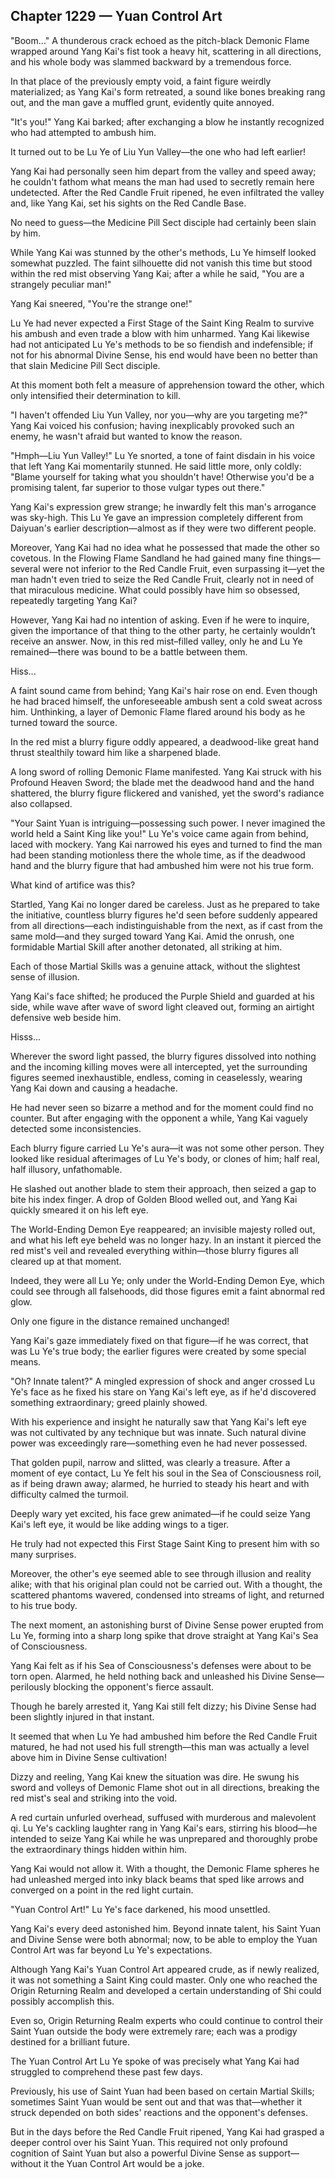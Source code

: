 ## Chapter 1229 — Yuan Control Art

"Boom..." A thunderous crack echoed as the pitch-black Demonic Flame wrapped around Yang Kai's fist took a heavy hit, scattering in all directions, and his whole body was slammed backward by a tremendous force.

In that place of the previously empty void, a faint figure weirdly materialized; as Yang Kai's form retreated, a sound like bones breaking rang out, and the man gave a muffled grunt, evidently quite annoyed.

"It's you!" Yang Kai barked; after exchanging a blow he instantly recognized who had attempted to ambush him.

It turned out to be Lu Ye of Liu Yun Valley—the one who had left earlier!

Yang Kai had personally seen him depart from the valley and speed away; he couldn't fathom what means the man had used to secretly remain here undetected. After the Red Candle Fruit ripened, he even infiltrated the valley and, like Yang Kai, set his sights on the Red Candle Base.

No need to guess—the Medicine Pill Sect disciple had certainly been slain by him.

While Yang Kai was stunned by the other's methods, Lu Ye himself looked somewhat puzzled. The faint silhouette did not vanish this time but stood within the red mist observing Yang Kai; after a while he said, "You are a strangely peculiar man!"

Yang Kai sneered, "You're the strange one!"

Lu Ye had never expected a First Stage of the Saint King Realm to survive his ambush and even trade a blow with him unharmed. Yang Kai likewise had not anticipated Lu Ye's methods to be so fiendish and indefensible; if not for his abnormal Divine Sense, his end would have been no better than that slain Medicine Pill Sect disciple.

At this moment both felt a measure of apprehension toward the other, which only intensified their determination to kill.

"I haven't offended Liu Yun Valley, nor you—why are you targeting me?" Yang Kai voiced his confusion; having inexplicably provoked such an enemy, he wasn't afraid but wanted to know the reason.

"Hmph—Liu Yun Valley!" Lu Ye snorted, a tone of faint disdain in his voice that left Yang Kai momentarily stunned. He said little more, only coldly: "Blame yourself for taking what you shouldn't have! Otherwise you'd be a promising talent, far superior to those vulgar types out there."

Yang Kai's expression grew strange; he inwardly felt this man's arrogance was sky-high. This Lu Ye gave an impression completely different from Daiyuan's earlier description—almost as if they were two different people.

Moreover, Yang Kai had no idea what he possessed that made the other so covetous. In the Flowing Flame Sandland he had gained many fine things—several were not inferior to the Red Candle Fruit, even surpassing it—yet the man hadn't even tried to seize the Red Candle Fruit, clearly not in need of that miraculous medicine. What could possibly have him so obsessed, repeatedly targeting Yang Kai?

However, Yang Kai had no intention of asking. Even if he were to inquire, given the importance of that thing to the other party, he certainly wouldn’t receive an answer. Now, in this red mist–filled valley, only he and Lu Ye remained—there was bound to be a battle between them.

Hiss...

A faint sound came from behind; Yang Kai's hair rose on end. Even though he had braced himself, the unforeseeable ambush sent a cold sweat across him. Unthinking, a layer of Demonic Flame flared around his body as he turned toward the source.

In the red mist a blurry figure oddly appeared, a deadwood-like great hand thrust stealthily toward him like a sharpened blade.

A long sword of rolling Demonic Flame manifested. Yang Kai struck with his Profound Heaven Sword; the blade met the deadwood hand and the hand shattered, the blurry figure flickered and vanished, yet the sword's radiance also collapsed.

"Your Saint Yuan is intriguing—possessing such power. I never imagined the world held a Saint King like you!" Lu Ye's voice came again from behind, laced with mockery. Yang Kai narrowed his eyes and turned to find the man had been standing motionless there the whole time, as if the deadwood hand and the blurry figure that had ambushed him were not his true form.

What kind of artifice was this?

Startled, Yang Kai no longer dared be careless. Just as he prepared to take the initiative, countless blurry figures he'd seen before suddenly appeared from all directions—each indistinguishable from the next, as if cast from the same mold—and they surged toward Yang Kai. Amid the onrush, one formidable Martial Skill after another detonated, all striking at him.

Each of those Martial Skills was a genuine attack, without the slightest sense of illusion.

Yang Kai's face shifted; he produced the Purple Shield and guarded at his side, while wave after wave of sword light cleaved out, forming an airtight defensive web beside him.

Hisss...

Wherever the sword light passed, the blurry figures dissolved into nothing and the incoming killing moves were all intercepted, yet the surrounding figures seemed inexhaustible, endless, coming in ceaselessly, wearing Yang Kai down and causing a headache.

He had never seen so bizarre a method and for the moment could find no counter. But after engaging with the opponent a while, Yang Kai vaguely detected some inconsistencies.

Each blurry figure carried Lu Ye's aura—it was not some other person. They looked like residual afterimages of Lu Ye's body, or clones of him; half real, half illusory, unfathomable.

He slashed out another blade to stem their approach, then seized a gap to bite his index finger. A drop of Golden Blood welled out, and Yang Kai quickly smeared it on his left eye.

The World-Ending Demon Eye reappeared; an invisible majesty rolled out, and what his left eye beheld was no longer hazy. In an instant it pierced the red mist's veil and revealed everything within—those blurry figures all cleared up at that moment.

Indeed, they were all Lu Ye; only under the World-Ending Demon Eye, which could see through all falsehoods, did those figures emit a faint abnormal red glow.

Only one figure in the distance remained unchanged!

Yang Kai's gaze immediately fixed on that figure—if he was correct, that was Lu Ye's true body; the earlier figures were created by some special means.

"Oh? Innate talent?" A mingled expression of shock and anger crossed Lu Ye's face as he fixed his stare on Yang Kai's left eye, as if he'd discovered something extraordinary; greed plainly showed.

With his experience and insight he naturally saw that Yang Kai's left eye was not cultivated by any technique but was innate. Such natural divine power was exceedingly rare—something even he had never possessed.

That golden pupil, narrow and slitted, was clearly a treasure. After a moment of eye contact, Lu Ye felt his soul in the Sea of Consciousness roil, as if being drawn away; alarmed, he hurried to steady his heart and with difficulty calmed the turmoil.

Deeply wary yet excited, his face grew animated—if he could seize Yang Kai's left eye, it would be like adding wings to a tiger.

He truly had not expected this First Stage Saint King to present him with so many surprises.

Moreover, the other's eye seemed able to see through illusion and reality alike; with that his original plan could not be carried out. With a thought, the scattered phantoms wavered, condensed into streams of light, and returned to his true body.

The next moment, an astonishing burst of Divine Sense power erupted from Lu Ye, forming into a sharp long spike that drove straight at Yang Kai's Sea of Consciousness.

Yang Kai felt as if his Sea of Consciousness's defenses were about to be torn open. Alarmed, he held nothing back and unleashed his Divine Sense—perilously blocking the opponent's fierce assault.

Though he barely arrested it, Yang Kai still felt dizzy; his Divine Sense had been slightly injured in that instant.

It seemed that when Lu Ye had ambushed him before the Red Candle Fruit matured, he had not used his full strength—this man was actually a level above him in Divine Sense cultivation!

Dizzy and reeling, Yang Kai knew the situation was dire. He swung his sword and volleys of Demonic Flame shot out in all directions, breaking the red mist's seal and striking into the void.

A red curtain unfurled overhead, suffused with murderous and malevolent qi. Lu Ye's cackling laughter rang in Yang Kai's ears, stirring his blood—he intended to seize Yang Kai while he was unprepared and thoroughly probe the extraordinary things hidden within him.

Yang Kai would not allow it. With a thought, the Demonic Flame spheres he had unleashed merged into inky black beams that sped like arrows and converged on a point in the red light curtain.

"Yuan Control Art!" Lu Ye's face darkened, his mood unsettled.

Yang Kai's every deed astonished him. Beyond innate talent, his Saint Yuan and Divine Sense were both abnormal; now, to be able to employ the Yuan Control Art was far beyond Lu Ye's expectations.

Although Yang Kai's Yuan Control Art appeared crude, as if newly realized, it was not something a Saint King could master. Only one who reached the Origin Returning Realm and developed a certain understanding of Shi could possibly accomplish this.

Even so, Origin Returning Realm experts who could continue to control their Saint Yuan outside the body were extremely rare; each was a prodigy destined for a brilliant future.

The Yuan Control Art Lu Ye spoke of was precisely what Yang Kai had struggled to comprehend these past few days.

Previously, his use of Saint Yuan had been based on certain Martial Skills; sometimes Saint Yuan would be sent out and that was that—whether it struck depended on both sides' reactions and the opponent's defenses.

But in the days before the Red Candle Fruit ripened, Yang Kai had grasped a deeper control over his Saint Yuan. This required not only profound cognition of Saint Yuan but also a powerful Divine Sense as support—without it the Yuan Control Art would be a joke.
